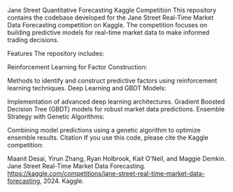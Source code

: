 Jane Street Quantitative Forecasting Kaggle Competition
This repository contains the codebase developed for the Jane Street Real-Time Market Data Forecasting competition on Kaggle. The competition focuses on building predictive models for real-time market data to make informed trading decisions.

Features
The repository includes:

Reinforcement Learning for Factor Construction:

Methods to identify and construct predictive factors using reinforcement learning techniques.
Deep Learning and GBDT Models:

Implementation of advanced deep learning architectures.
Gradient Boosted Decision Tree (GBDT) models for robust market data predictions.
Ensemble Strategy with Genetic Algorithms:

Combining model predictions using a genetic algorithm to optimize ensemble results.
Citation
If you use this code, please cite the Kaggle competition:

Maanit Desai, Yirun Zhang, Ryan Holbrook, Kait O'Neil, and Maggie Demkin.
Jane Street Real-Time Market Data Forecasting.
https://kaggle.com/competitions/jane-street-real-time-market-data-forecasting, 2024. Kaggle.
